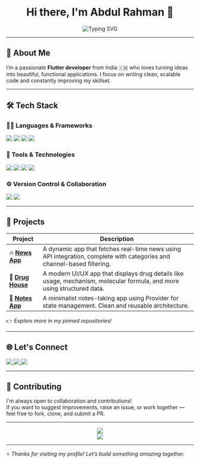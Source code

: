 <h1 align="center">Hi there, I'm Abdul Rahman 👋</h1>

<p align="center">
  <img src="https://readme-typing-svg.herokuapp.com?font=Fira+Code&size=22&pause=1000&color=00FFBF&center=true&vCenter=true&width=435&lines=Flutter+Developer;Open+Source+Contributor;Always+Learning+New+Tech" alt="Typing SVG" />
</p>

---

## 🚀 About Me

I’m a passionate **Flutter developer** from India 🇮🇳 who loves turning ideas into beautiful, functional applications. I focus on writing clean, scalable code and constantly improving my skillset.

---

## 🛠️ Tech Stack

### 👨‍💻 Languages & Frameworks
<p>
  <img src="https://img.shields.io/badge/Dart-0175C2?style=for-the-badge&logo=dart&logoColor=white" />
  <img src="https://img.shields.io/badge/Flutter-02569B?style=for-the-badge&logo=flutter&logoColor=white" />
  <img src="https://img.shields.io/badge/Python-3776AB?style=for-the-badge&logo=python&logoColor=white" />
  <img src="https://img.shields.io/badge/JavaScript-F7DF1E?style=for-the-badge&logo=javascript&logoColor=black" />
</p>

### 🔧 Tools & Technologies
<p>
  <img src="https://img.shields.io/badge/Firebase-ffca28?style=for-the-badge&logo=firebase&logoColor=black" />
  <img src="https://img.shields.io/badge/API Integration-4A90E2?style=for-the-badge&logo=apachenetbeanside&logoColor=white" />
  <img src="https://img.shields.io/badge/MySQL-005C84?style=for-the-badge&logo=mysql&logoColor=white" />
  <img src="https://img.shields.io/badge/MongoDB-4EA94B?style=for-the-badge&logo=mongodb&logoColor=white" />
</p>

### ⚙️ Version Control & Collaboration
<p>
  <img src="https://img.shields.io/badge/Git-F05032?style=for-the-badge&logo=git&logoColor=white" />
  <img src="https://img.shields.io/badge/GitHub-181717?style=for-the-badge&logo=github&logoColor=white" />
</p>

---

## 📱 Projects

| Project | Description |
|--------|-------------|
| 🔥 [**News App**](https://github.com/abdulrahman0842/news-app) | A dynamic app that fetches real-time news using API integration, complete with categories and channel-based filtering. |
| 💊 [**Drug House**](https://github.com/abdulrahman0842/drug-house) | A modern UI/UX app that displays drug details like usage, mechanism, molecular formula, and more using structured data. |
| 📝 [**Notes App**](https://github.com/abdulrahman0842/notes-app-using-provider) | A minimalist notes-taking app using Provider for state management. Clean and reusable architecture. |

👉 *Explore more in my pinned repositories!*

---

## 🌐 Let's Connect

<p>
  <a href="mailto:abdulrahmanmlg744@gmail.com">
    <img src="https://img.shields.io/badge/Gmail-D14836?style=for-the-badge&logo=gmail&logoColor=white" />
  </a>
  <a href="https://www.linkedin.com/in/abdulrahman0842">
    <img src="https://img.shields.io/badge/LinkedIn-0A66C2?style=for-the-badge&logo=linkedin&logoColor=white" />
  </a>
  <a href="https://twitter.com/abdulrahman0842">
    <img src="https://img.shields.io/badge/Twitter-1DA1F2?style=for-the-badge&logo=twitter&logoColor=white" />
  </a>
</p>

---

## 🤝 Contributing

I'm always open to collaboration and contributions!  
If you want to suggest improvements, raise an issue, or work together — feel free to fork, clone, and submit a PR.

---

<p align="center">
  <img src="https://github-readme-stats.vercel.app/api?username=abdulrahman0842&show_icons=true&theme=tokyonight" />
  <br/>
  <img src="https://github-readme-streak-stats.herokuapp.com?user=abdulrahman0842&theme=tokyonight" />
</p>

---

⭐ *Thanks for visiting my profile! Let’s build something amazing together.*  
